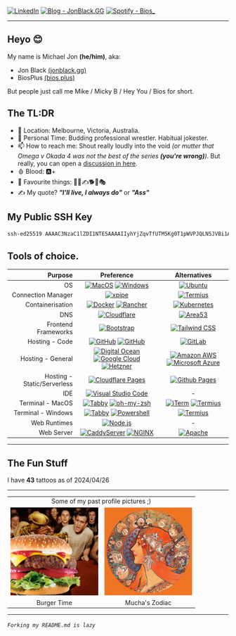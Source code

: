 <!-- I think this may be too much img lol
![Header](Profile/Assets/Images/Optimized/Other/header.webp) 
-->

[![LinkedIn](https://img.shields.io/badge/LinkedIn-byMichaelJon-2962FF?style=for-the-badge&logo=linkedin&logoColor=white)](https://www.linkedin.com/in/bymichaeljon)
[![Blog - JonBlack.GG](https://img.shields.io/badge/Blog%20-%20JonBlack.GG-000?style=for-the-badge&logo=hugo&logoColor=white)](https://jonblack.gg/)
[![Spotify - Bios_](https://img.shields.io/badge/Spotify-Bios__-00C300?&style=for-the-badge&logo=spotify&logoColor=white)](https://open.spotify.com/user/bios_)
<!-- [![LastFM - Bios_](https://img.shields.io/badge/LastFM%20-%20Bios__-D51007?style=for-the-badge&logo=last.fm&logoColor=white)](https://www.last.fm/user/Bios_) -->
<!-- [![GitHub](https://img.shields.io/badge/Github%20-%20BiosPlus%20-100000?style=for-the-badge&logo=github&logoColor=white)](https://github.com/BiosPlus) -->

---

## Heyo 😊

My name is Michael Jon **(he/him)**, aka:
- Jon Black [(jonblack.gg)](https://jonblack.gg)
- BiosPlus [(bios.plus)](https://bios.plus)

But people just call me Mike / Micky B / Hey You / Bios for short.

## The TL:DR

- 📍 Location: Melbourne, Victoria, Australia.
- 🤼 Personal Time: Budding professional wrestler. Habitual jokester.
- 📫 How to reach me: Shout really loudly into the void *(or mutter that Omega v Okada 4 was not the best of the series ***(you're wrong)***)*. But really, you can open a [discussion in here](https://github.com/BiosPlus/BiosPlus/discussions).
- 🩸 Blood: 🅰️+
- 🎉 Favourite things: 🤼👺✍️🐕🍌🎭
- ✍️ My quote? ***"I'll live, I always do"*** or ***"Ass"***

## My Public SSH Key
```sh
ssh-ed25519 AAAAC3NzaC1lZDI1NTE5AAAAIIyhYjZqvTfUTM5Kg0T1pWVPJQLN5JVBi1AoqE1PKIC5
```

## Tools of choice.

| Purpose | Preference | Alternatives |
|---:|:---:|:---:|
| OS | [![MacOS](https://img.shields.io/badge/MacOS-000000?style=for-the-badge&logo=apple&logoColor=white)](https://www.apple.com/macos) [![Windows](https://img.shields.io/badge/Windows-0078D6?style=for-the-badge&logo=windows&logoColor=white)](https://www.microsoft.com/windows) | [![Ubuntu](https://img.shields.io/badge/Ubuntu-E95420?style=for-the-badge&logo=ubuntu&logoColor=white)](https://ubuntu.com) |
| Connection Manager | [![xpipe](https://img.shields.io/badge/xpipe-000000?style=for-the-badge&logo=xpipe&logoColor=white)](https://xpipe.io) | [![Termius](https://img.shields.io/badge/Termius-000000?style=for-the-badge&logo=termius&logoColor=white)](https://termius.com) |
| Containerisation | [![Docker](https://img.shields.io/badge/Docker-2CA5E0?style=for-the-badge&logo=docker&logoColor=white)](https://www.docker.com) [![Rancher](https://img.shields.io/badge/Rancher-0075A8?style=for-the-badge&logo=rancher&logoColor=white)](https://rancher.com) | [![Kubernetes](https://img.shields.io/badge/kubernetes-326ce5.svg?&style=for-the-badge&logo=kubernetes&logoColor=white)](https://kubernetes.io) |
| DNS | [![Cloudflare](https://img.shields.io/badge/Cloudflare-F38020?style=for-the-badge&logo=Cloudflare&logoColor=white)](https://www.cloudflare.com) | [![Area53](https://img.shields.io/badge/Area53-232F3E?style=for-the-badge&logo=Amazon%20AWS&logoColor=white)](https://aws.amazon.com/route53) |
| Frontend Frameworks | [![Bootstrap](https://img.shields.io/badge/Bootstrap-563D7C?style=for-the-badge&logo=bootstrap&logoColor=white)](https://getbootstrap.com) | [![Tailwind CSS](https://img.shields.io/badge/Tailwind_CSS-38B2AC?style=for-the-badge&logo=tailwind-css&logoColor=white)](https://tailwindcss.com) |
| Hosting - Code | [![GitHub](https://img.shields.io/badge/Github-2088FF?style=for-the-badge&logo=github&logoColor=white)](https://github.com) [![GitHub](https://img.shields.io/badge/Github_Actions-2088FF?style=for-the-badge&logo=github-actions&logoColor=white)](https://github.com/features/actions) | [![GitLab](https://img.shields.io/badge/GitLab-FCA121?style=for-the-badge&logo=gitlab&logoColor=white)](https://gitlab.com) |
| Hosting - General | [![Digital Ocean](https://img.shields.io/badge/Digital_Ocean-0080FF?style=for-the-badge&logo=DigitalOcean&logoColor=white)](https://www.digitalocean.com) [![Google Cloud](https://img.shields.io/badge/Google_Cloud-4285F4?style=for-the-badge&logo=google-cloud&logoColor=white)](https://cloud.google.com) [![Hetzner](https://img.shields.io/badge/Hetzner-D50C2D?style=for-the-badge&logo=hetzner&logoColor=white)](https://www.hetzner.com) | [![Amazon AWS](https://img.shields.io/badge/Amazon_AWS-FF9900?style=for-the-badge&logo=amazonaws&logoColor=white)](https://aws.amazon.com) [![Microsoft Azure](https://img.shields.io/badge/microsoft%20azure-0089D6?style=for-the-badge&logo=microsoft-azure&logoColor=white)](https://azure.microsoft.com) |
| Hosting - Static/Serverless | [![Cloudflare Pages](https://img.shields.io/badge/Cloudflare%20Pages-F38020?style=for-the-badge&logo=Cloudflare%20Pages&logoColor=white)](https://pages.cloudflare.com) | [![Github Pages](https://img.shields.io/badge/GitHub%20Pages-222222?style=for-the-badge&logo=GitHub%20Pages&logoColor=white)](https://pages.github.com)  |
| IDE | [![Visual Studio Code](https://img.shields.io/badge/Visual_Studio_Code-0078D4?style=for-the-badge&logo=visual%20studio%20code&logoColor=white)](https://code.visualstudio.com) | - |
| Terminal - MacOS | [![Tabby](https://img.shields.io/badge/Tabby-4D4D4D?style=for-the-badge&logo=tabby&logoColor=white)](https://tabby.sh) [![oh-my-zsh](https://img.shields.io/badge/oh--my--zsh-000000?style=for-the-badge&logo=ohmyzsh&logoColor=white)](https://ohmyz.sh) | [![iTerm](https://img.shields.io/badge/iTerm2-000000?style=for-the-badge&logo=iterm2&logoColor=white)](https://iterm2.com) [![Termius](https://img.shields.io/badge/Termius-000000?style=for-the-badge&logo=termius&logoColor=white)](https://termius.com)  |
| Terminal - Windows | [![Tabby](https://img.shields.io/badge/Tabby-4D4D4D?style=for-the-badge&logo=tabby&logoColor=white)](https://tabby.sh) [![Powershell](https://img.shields.io/badge/Powershell-000000?style=for-the-badge&logo=powershell&logoColor=white)](https://docs.microsoft.com/powershell) | [![Termius](https://img.shields.io/badge/Termius-000000?style=for-the-badge&logo=termius&logoColor=white)](https://termius.com)  |
| Web Runtimes | [![Node.js](https://img.shields.io/badge/Node%20js-339933?style=for-the-badge&logo=nodedotjs&logoColor=white)](https://nodejs.org) | - |
| Web Server | [![CaddyServer](https://img.shields.io/badge/CaddyServer-00ACD7?style=for-the-badge&logo=caddy&logoColor=white)](https://caddyserver.com) [![NGINX](https://img.shields.io/badge/NGINX-009639?style=for-the-badge&logo=nginx&logoColor=white)](https://www.nginx.com) | [![Apache](https://img.shields.io/badge/Apache-D22128?style=for-the-badge&logo=Apache&logoColor=white)](https://httpd.apache.org) |

---

## The Fun Stuff

I have **43** tattoos as of 2024/04/26

---

<table>
    <tr>
        <tr>
            <td colspan="2"><center>Some of my past profile pictures ;)</center></td>
        </tr>
    <tr>
        <td><img src="Profile/Assets/Images/Optimized/Profile_Pictures/burgertime.webp" alt="Burgertime!" width="200px"></td>
        <td><img src="Profile/Assets/Images/Optimized/Profile_Pictures/mucha_zodiac.webp" alt="Mucha_Zodiac" width="200px"></td>
    </tr>
    <tr>
        <td><center>Burger Time</center></td>
        <td><center>Mucha's Zodiac</center></td>
    </tr>
</table>

---

*```Forking my README.md is lazy```*
